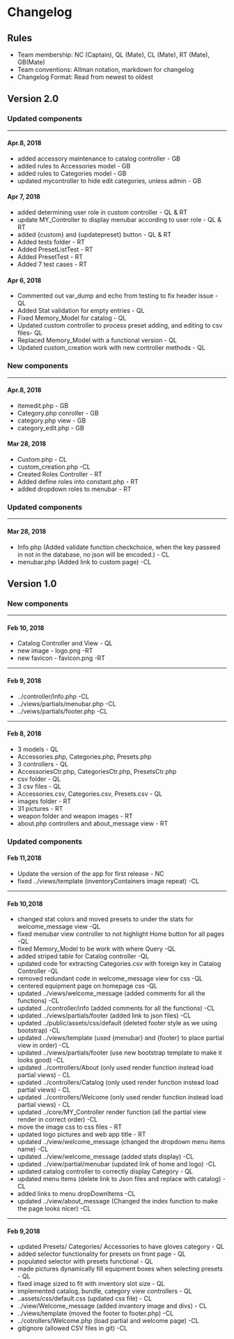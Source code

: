 # Changelog

## Rules

* Team membership:  NC (Captain), QL (Mate), CL (Mate), RT (Mate), GB(Mate)
* Team conventions: Allman notation, markdown for changelog  
* Changelog Format: Read from newest to oldest

## Version 2.0

### Updated components
-------------------------------------------------------------------------------------------------
#### Apr.8, 2018
* added accessory maintenance to catalog controller - GB
* added rules to Accessories model - GB
* added rules to Categories model - GB
* updated mycontroller to hide edit categories, unless admin - GB
#### Apr 7, 2018
* added determining user role in custom controller - QL & RT
* update MY_Controller to display menubar according to user role - QL & RT
* added {custom} and {updatepreset} button - QL & RT
* Added tests folder - RT
* Added PresetListTest - RT 
* Added PresetTest - RT 
* Added 7 test cases  - RT 
#### Apr 6, 2018
* Commented out var_dump and echo from testing to fix header issue - QL
* Added Stat validation for empty entries - QL
* Fixed Memory_Model for catalog - QL
* Updated custom controller to process preset adding, and editing to csv files- QL
* Replaced Memory_Model with a functional version - QL
* Updated custom_creation work with new controller methods - QL

### New components
-------------------------------------------------------------------------------------------------
#### Apr.8, 2018
* itemedit.php - GB
* Category.php conroller - GB
* category.php view - GB
* category_edit.php - GB
#### Mar 28, 2018
* Custom.php - CL
* custom_creation.php -CL
* Created Roles Controller - RT
* Added define roles into constant.php - RT
* added dropdown roles to menubar - RT

### Updated components
-------------------------------------------------------------------------------------------------
#### Mar 28, 2018
* Info.php (Added validate function checkchoice, when the key passeed in not in the database, no json will be encoded.) - CL
* menubar.php (Added link to custom page) -CL
## Version 1.0

### New components
-------------------------------------------------------------------------------------------------
#### Feb 10, 2018
* Catalog Controller and View - QL
* new image - logo.png -RT
* new favicon - favicon.png -RT
-------------------------------------------------------------------------------------------------
#### Feb 9, 2018
* ../controller/Info.php -CL
* ../views/partials/menubar.php -CL
* ../veiws/partials/footer.php -CL
-------------------------------------------------------------------------------------------------
#### Feb 8, 2018
* 3 models - QL
* Accessories.php, Categories.php, Presets.php
* 3 controllers - QL
* AccessoriesCtr.php, CategoriesCtr.php, PresetsCtr.php
* csv folder - QL
* 3 csv files - QL
* Accessories.csv, Categories.csv, Presets.csv - QL
* images folder - RT
* 31 pictures - RT
* weapon folder and weapon images - RT
* about.php controllers and about_message view - RT

### Updated components
#### Feb 11,2018
* Update the version of the app for first release - NC
* fixed ../views/template (inventoryContainers image repeat) -CL
-------------------------------------------------------------------------------------------------
#### Feb 10,2018
* changed stat colors and moved presets to under the stats for welcome_message view -QL
* fixed menubar view controller to not highlight Home button for all pages -QL
* fixed Memory_Model to be work with where Query -QL
* added striped table for Catalog controller -QL
* updated code for extracting Categories.csv with foreign key in Catalog Controller -QL
* removed redundant code in welcome_message view for css -QL
* centered equipment page on homepage css -QL
* updated ../views/welcome_message (added comments for all the functions) -CL
* updated ../controller/info (added comments for all the functions) -CL
* updated ../views/partials/footer (added link to json files) -CL
* updated ../public/assets/css/default (deleted footer style as we using bootstrap) -CL
* updated ../views/template (used {menubar} and {footer} to place partial view in order) -CL
* updated ../views/partials/footer (use new bootstrap template to make it looks good) -CL
* updated ../controllers/About (only used render function instead load partial views) - CL
* updated ../controllers/Catalog (only used render function instead load partial views) - CL
* updated ../controllers/Welcome (only used render function instead load partial views) - CL
* updated ../core/MY_Controller render function (all the partial view render in correct order) -CL
* move the image css to css files - RT
* updated logo pictures and web app title - RT
* updated ../view/welcome_message (changed the dropdown menu items name) -CL
* updated ../view/welcome_message (added stats display) -CL
* updated ../view/partial/menubar (updated link of home and logo) -CL
* updated catalog controller to correctly display Category - QL
* updated menu items (delete link to Json files and replace with catalog) -CL
* added links to menu dropDownItems -CL
* updated ../view/about_message (Changed the index function to make the page looks nicer) -CL
-------------------------------------------------------------------------------------------------
#### Feb 9,2018
* updated Presets/ Categories/ Accessories to have gloves category - QL
* added selector functionality for presets on front page - QL
* populated selector with presets functional - QL
* made pictures dynamically fill equipment boxes when selecting presets - QL
* fixed image sized to fit with inventory slot size - QL
* implemented catalog, bundle, category view controllers - QL
* ..assets/css/default.css (updated css file) - CL
* ../view/Welcome_message (added invantory image and divs) - CL
* ../views/template (moved the footer to footer.php) -CL
* ../cotrollers/Welcome.php (load partial and welcome page) -CL
* gitignore (allowed CSV files in git) -CL
